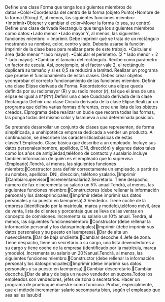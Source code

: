 Define una clase Forma que tenga los siguientes miembros de datos:•Color•Coordenada del centro de la forma (objeto Punto)•Nombre de la forma (String) Y, al menos, las siguientes funciones miembro: •Imprimir•Obtener y cambiar el color•Mover la forma (o sea, su centro) Define una clase derivada Rectangulo que tenga los siguientes miembros como datos:•Lado menor •Lado mayor Y, al menos, las siguientes funciones miembro: • Imprimir. Debe imprimir qué se trata de un rectángulo mostrando su nombre, color, centro ylado. Debería usarse la función Imprimir de la clase base para realizar parte de este trabajo. •Calcular el área (lado menor * lado mayor). •Calcular el perímetro. (2 * lado menor + 2 * lado mayor). •Cambiar el tamaño del rectángulo. Recibe como parámetro un factor de escala. Así, porejemplo, si el factor vale 2, el rectángulo duplicará su tamaño y si es 0,5 se reducirá a lamitad. Realizar   un   programa   que   pruebe   el   funcionamiento   de   estas   clases.   Debes   crear   objetos   ycomprobar el correcto funcionamiento de las funciones miembro. Definir una clase Elipse derivada de Forma. Recordatorio: una elipse queda definida por su radiomayor (R) y su radio menor (r), tal que el área de una elipse es igual a π*(R*r).Definir una clase Cuadrado derivada de la clase Rectangulo.Definir una clase Circulo derivada de la clase Elipse.Realizar un programa que defina varias formas diferentes, cree una lista de los objetos creados. Elprograma debe realizar un bucle que recorra todas las formas, las ponga todas del mismo color y lasmueva a una determinada posición. 



Se pretende desarrollar un conjunto de clases que representen, de forma simplificada, a unahipotética empresa dedicada a vender un producto. A continuación, se describen las característicasbásicas de estas clases:1.Empleado. Clase básica que describe a un empleado. Incluye sus datos personales(nombre, apellidos, DNI, dirección) y algunos datos tales como los años de antigüedad,teléfono de contacto y susalario.Incluye también información de quién es el empleado que lo supervisa (Empleado).Tendrá, al menos, las siguientes funciones miembro:Constructor para definir correctamente un empleado, a partir de su nombre, apellidos, DNI, dirección, teléfono ysalario.Imprimir CambiarsupervisorIncrementarsalario2.Secretario. Tiene despacho, número de fax e incrementa su salario un 5% anual.Tendrá, al menos, las siguientes funciones miembro:Constructores (debe rellenar la información personal y los datosprincipales)Imprimir (debe imprimir sus datos personales y su puesto en laempresa).3.Vendedor. Tiene coche de la empresa (identificado por la matricula, marca y modelo),teléfono móvil, área de venta, lista de clientes y porcentaje que se lleva de las ventas en concepto de comisiones. Incrementa su salario un 10% anual. Tendrá, al menos, las siguientes funcionesmiembro:Constructor (debe rellenar la información personal y los datosprincipales)Imprimir (debe imprimir sus datos personales y su puesto en laempresa).Dar de alta un nuevocliente.Dar de baja uncliente.Cambiar decoche.4.Jefe de zona. Tiene   despacho,   tiene   un   secretario   a   su   cargo,   una   lista   devendedores a su cargo y tiene coche de la empresa (identificado por la matrícula, marca ymodelo). Incrementa su salario un 20%anual.Tendrá, al menos, las siguientes funciones miembro:Constructor (debe rellenar la información personal y los datosprincipales)Imprimir (debe imprimir sus datos personales y su puesto en laempresa).Cambiar desecretario.Cambiar decoche.Dar de alta y de baja un nuevo vendedor en suzona.Todos los empleados son vendedores, jefes de zona o secretarios. Hacer un programa  de pruebaque   muestre   como   funciona.   Probar,   especialmente,   que   el   método   incrementar   salario   secomparta bien, según el empleado que sea así es lasubid